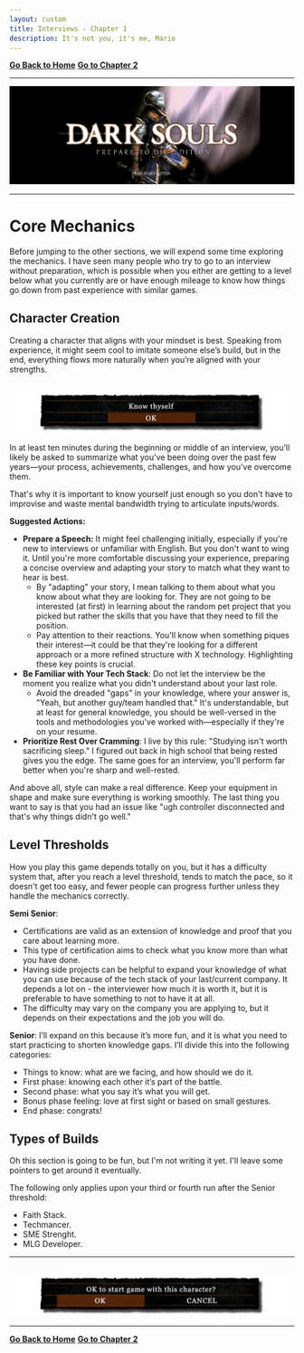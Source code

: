 ```yaml
---
layout: custom
title: Interviews - Chapter 1
description: It's not you, it's me, Mario
---
```


<div class="nav-buttons">
  <a href="/pages/ds-interviews" class="ds-button left-button"><strong>Go Back to Home</strong></a>
  <a href="/pages/ds-interviews-chapter-3" class="ds-button right-button"><strong>Go to Chapter 2</strong></a>
</div>

---

<img class="hover-image" src="../images/interviews/main-menu.png" alt="main-menu" style="cursor: pointer;">

---

# Core Mechanics

Before jumping to the other sections, we will expend some time exploring the mechanics. I have seen many people who try to go to an interview without preparation, which is possible when you either are getting to a level below what you currently are or have enough mileage to know how things go down from past experience with similar games.

## Character Creation

Creating a character that aligns with your mindset is best. Speaking from experience, it might seem cool to imitate someone else’s build, but in the end, everything flows more naturally when you’re aligned with your strengths.

<br>

<img class="hover-image" src="../images/interviews/interact-box-know-thyself.png" alt="interact-box-know-thyself" style="cursor: pointer;">

<br>

In at least ten minutes during the beginning or middle of an interview, you'll likely be asked to summarize what you've been doing over the past few years—your process, achievements, challenges, and how you've overcome them.

That's why it is important to know yourself just enough so you don't have to improvise and waste mental bandwidth trying to articulate inputs/words.

**Suggested Actions:**
  - **Prepare a Speech:** It might feel challenging initially, especially if you're new to interviews or unfamiliar with English. But you don't want to wing it. Until you're more comfortable discussing your experience, preparing a concise overview and adapting your story to match what they want to hear is best.
    - By "adapting" your story, I mean talking to them about what you know about what they are looking for. They are not going to be interested (at first) in learning about the random pet project that you picked but rather the skills that you have that they need to fill the position.
    - Pay attention to their reactions. You'll know when something piques their interest—it could be that they're looking for a different approach or a more refined structure with X technology. Highlighting these key points is crucial.
  - **Be Familiar with Your Tech Stack**: Do not let the interview be the moment you realize what you didn't understand about your last role.
    - Avoid the dreaded "gaps" in your knowledge, where your answer is, "Yeah, but another guy/team handled that." It's understandable, but at least for general knowledge, you should be well-versed in the tools and methodologies you've worked with—especially if they're on your resume.
  - **Prioritize Rest Over Cramming**: I live by this rule: "Studying isn't worth sacrificing sleep." I figured out back in high school that being rested gives you the edge. The same goes for an interview, you'll perform far better when you're sharp and well-rested.

And above all, style can make a real difference. Keep your equipment in shape and make sure everything is working smoothly. The last thing you want to say is that you had an issue like "ugh controller disconnected and that's why things didn't go well."

## Level Thresholds

How you play this game depends totally on you, but it has a difficulty system that, after you reach a level threshold, tends to match the pace, so it doesn't get too easy, and fewer people can progress further unless they handle the mechanics correctly.

**Semi Senior**:
- Certifications are valid as an extension of knowledge and proof that you care about learning more.
- This type of certification aims to check what you know more than what you have done.
- Having side projects can be helpful to expand your knowledge of what you can use because of the tech stack of your last/current company. It depends a lot on - the interviewer how much it is worth it, but it is preferable to have something to not to have it at all.
- The difficulty may vary on the company you are applying to, but it depends on their expectations and the job you will do.

**Senior**:
I’ll expand on this because it’s more fun, and it is what you need to start practicing to shorten knowledge gaps. I’ll divide this into the following categories:

- Things to know: what are we facing, and how should we do it.
- First phase: knowing each other it’s part of the battle.
- Second phase: what you say it’s what you will get.
- Bonus phase feeling: love at first sight or based on small gestures.
- End phase: congrats!

## Types of Builds

Oh this section is going to be fun, but I'm not writing it yet. I'll leave some pointers to get around it eventually.

The following only applies upon your third or fourth run after the Senior threshold:

- Faith Stack.
- Techmancer.
- SME Strenght.
- MLG Developer.

---

<br>

<img class="img01" src="../images/interviews/interact-box-character-creation.png" alt="interact-box-character-creation" style="cursor: pointer;">

<br>

---

<div class="nav-buttons">
  <a href="/pages/ds-interviews" class="ds-button left-button"><strong>Go Back to Home</strong></a>
  <a href="/pages/ds-interviews-chapter-2" class="ds-button right-button"><strong>Go to Chapter 2</strong></a>
</div>

